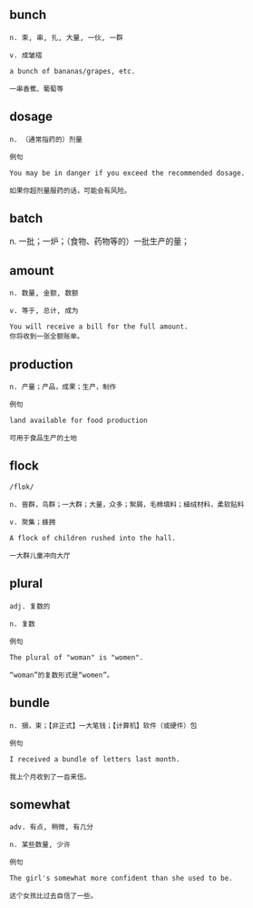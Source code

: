 ## bunch
```
n. 束, 串, 扎, 大量, 一伙, 一群

v. 成皱褶

a bunch of bananas/grapes, etc.

一串香蕉、葡萄等
```
## dosage
```
n. （通常指药的）剂量

例句

You may be in danger if you exceed the recommended dosage.

如果你超剂量服药的话，可能会有风险。
```

## batch
n. 一批；一炉；（食物、药物等的）一批生产的量；

## amount
```
n. 数量, 金额, 数额

v. 等于, 总计, 成为

You will receive a bill for the full amount.
你将收到一张全额账单。
```
## production
```
n. 产量；产品，成果；生产，制作

例句

land available for food production

可用于食品生产的土地
```

## flock
```
/flɒk/

n. 兽群，鸟群；一大群；大量，众多；絮屑，毛棉填料；植绒材料，柔软贴料

v. 聚集；蜂拥

A flock of children rushed into the hall.

一大群儿童冲向大厅
```
## plural
```
adj. 复数的

n. 复数

例句

The plural of "woman" is "women".

“woman”的复数形式是“women”。
```
## bundle
```
n. 捆，束；【非正式】一大笔钱；【计算机】软件（或硬件）包

例句

I received a bundle of letters last month.

我上个月收到了一沓来信。
```
## somewhat
```
adv. 有点, 稍微, 有几分

n. 某些数量, 少许

例句

The girl's somewhat more confident than she used to be.

这个女孩比过去自信了一些。
```